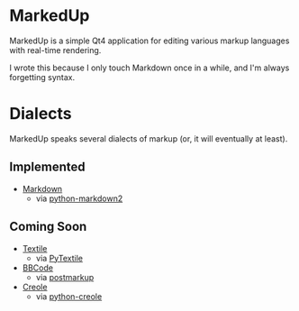 # MarkedUp

MarkedUp is a simple Qt4 application for editing various markup languages with real-time rendering.

I wrote this because I only touch Markdown once in a while, and I'm always forgetting syntax.

# Dialects

MarkedUp speaks several dialects of markup (or, it will eventually at least).

## Implemented
* [Markdown](http://daringfireball.net/projects/markdown/)
  * via [python-markdown2](http://code.google.com/p/python-markdown2/)

## Coming Soon
* [Textile](http://www.textism.com/tools/textile/)
	* via [PyTextile](http://github.com/jsamsa/python-textile)
* [BBCode](http://www.phpbb.com/community/faq.php?mode=bbcode)
  * via [postmarkup](http://code.google.com/p/postmarkup/)
* [Creole](http://www.wikicreole.org/)
  * via [python-creole](http://code.google.com/p/python-creole/)
